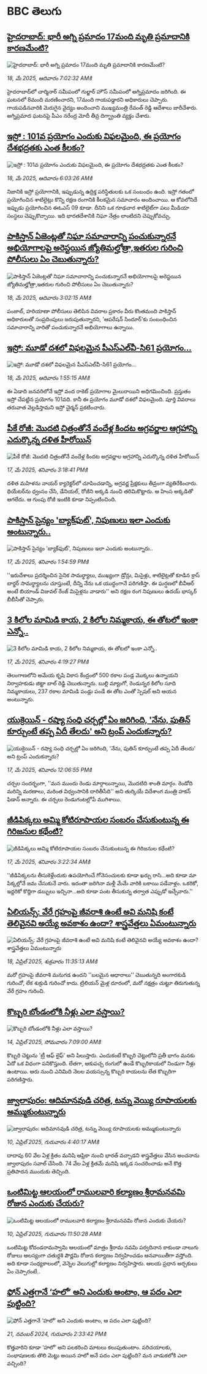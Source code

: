 # BBC తెలుగు## [హైదరాబాద్:  భారీ అగ్ని ప్రమాదం 17మంది మృతి  ప్రమాదానికి కారణమేంటి? ](https://www.bbc.com/telugu/articles/cql2yndeg9wo?at_campaign=githubrss)![హైదరాబాద్:  భారీ అగ్ని ప్రమాదం 17మంది మృతి  ప్రమాదానికి కారణమేంటి? ](https://ichef.bbci.co.uk/ace/standard/240/cpsprodpb/9a9d/live/eee1dc20-33b2-11f0-abc6-2f6f8f0c8a3a.jpg)_18, మే 2025, ఆదివారం 7:02:32 AMకి_హైదరాబాద్‌లో చార్మినార్ సమీపంలో గుల్జార్ హౌస్‌ సమీపంలో అగ్నిప్రమాదం జరిగింది. ఈ ఘటనలో 8మంది మరణించారని, 17మంది గాయపడ్డారని అధికారులు చెప్పారు. గాయపడినవారికి మెరుగైన వైద్యం అందించాని ముఖ్యమంత్రి రేవంత్ రెడ్డి ఆదేశాలు జారీచేశారు. అగ్నిప్రమాద ఘటనపై పీఎం నరేంద్ర మోదీ తీవ్ర దిగ్భ్రాంతి వ్యక్తం చేశారు.## [ఇస్రో : 101వ ప్రయోగం ఎందుకు విఫలమైంది, ఈ ప్రయోగం దేశభద్రతకు ఎంత కీలకం? ](https://www.bbc.com/telugu/articles/cj09q6q7860o?at_campaign=githubrss)![ఇస్రో : 101వ ప్రయోగం ఎందుకు విఫలమైంది, ఈ ప్రయోగం దేశభద్రతకు ఎంత కీలకం? ](https://ichef.bbci.co.uk/ace/standard/240/cpsprodpb/7e13/live/09a681e0-339b-11f0-8cfe-ab5baf6fa62c.png)_18, మే 2025, ఆదివారం 6:03:26 AMకి_నిజానికి ఇస్రో ప్రయోగానికి, ఇప్పుడున్న ఉద్రిక్త పరిస్థితులకు ఒక సంబంధం ఉంది. 
ఇస్రో గతంలో ప్రయోగించిన శాటిలైట్లు కొన్ని రక్షణ రంగానికి కీలకమైన సమాచారం అందించాయి. ఆ కోవలోనిదే ఇప్పుడు ప్రయోగించిన ఈఓఎస్ 09 కూడా. దీనిని  ఒక గూఢచార శాటిలైట్‌గా  పలు మీడియా సంస్ధలు చెప్పుకొచ్చాయి. ఇది భారతదేశానికి నిఘా నేత్రం లాంటిదని చెప్పుకోవచ్చు.## [పాకిస్తాన్‌ ఏజెంట్లతో నిఘా సమాచారాన్ని పంచుకున్నారనే అభియోగాలపై అరెస్టయిన జ్యోతిమల్హోత్రా,ఇతరుల గురించి పోలీసులు ఏం చెబుతున్నారు?](https://www.bbc.com/telugu/articles/cy4klex09w7o?at_campaign=githubrss)![పాకిస్తాన్‌ ఏజెంట్లతో నిఘా సమాచారాన్ని పంచుకున్నారనే అభియోగాలపై అరెస్టయిన జ్యోతిమల్హోత్రా,ఇతరుల గురించి పోలీసులు ఏం చెబుతున్నారు?](https://ichef.bbci.co.uk/ace/standard/240/cpsprodpb/2dd3/live/06cb8200-3386-11f0-a0b9-710ea1adee39.png)_18, మే 2025, ఆదివారం 3:02:15 AMకి_పంజాబ్, హరియాణా పోలీసులు తెలిపిన వివరాల ప్రకారం  వీరు  కొంతమంది పాకిస్తాన్ అధికారులతో సంప్రదింపులు జరుపుతున్నారని, 'ఆపరేషన్ సిందూర్'కు సంబంధించిన సమాచారాన్ని వారితో పంచుకున్నారనే అభియోగాలు ఉన్నాయి.## [ఇస్రో: మూడో దశలో విఫలమైన పీఎస్ఎల్‌వీ-సి61 ప్రయోగం... ](https://www.bbc.com/telugu/articles/c0mrwy4r4zwo?at_campaign=githubrss)![ఇస్రో: మూడో దశలో విఫలమైన పీఎస్ఎల్‌వీ-సి61 ప్రయోగం... ](https://ichef.bbci.co.uk/ace/standard/240/cpsprodpb/6a65/live/3082d110-3382-11f0-b004-4fc9447c1f54.png)_18, మే 2025, ఆదివారం 1:55:15 AMకి_ఈ ఏడాది జనవరిలోనే ఇస్రో వంద రాకెట్ ప్రయోగాల మైలురాయిని అధిగమించింది. ప్రస్తుతం ఇస్రో చేపట్టిన ప్రయోగం 101వది.  కానీ ఈ ప్రయోగం మూడో దశలో విఫలమైంది. పూర్తి వివరాలు తరువాత వెల్లడిస్తామని ఇస్రో చైర్మన్ ప్రకటించారు.## [పీకే రోజీ: మొదటి చిత్రంతోనే వందేళ్ల కిందట అగ్రవర్ణాల ఆగ్రహాన్ని ఎదుర్కొన్న దళిత హీరోయిన్](https://www.bbc.com/telugu/articles/cn8vg0ln3dvo?at_campaign=githubrss)![పీకే రోజీ: మొదటి చిత్రంతోనే వందేళ్ల కిందట అగ్రవర్ణాల ఆగ్రహాన్ని ఎదుర్కొన్న దళిత హీరోయిన్](https://ichef.bbci.co.uk/ace/standard/240/cpsprodpb/54e5/live/f59e1190-120c-11f0-ba12-8d27eb561761.png)_17, మే 2025, శనివారం 3:18:41 PMకి_దళిత మహిళను నాయర్ క్యారెక్టర్‌లో చూపించడాన్ని, అగ్రవర్ణ ప్రేక్షకులు తీవ్రంగా వ్యతిరేకించారు. థియేటర్‌ను ధ్వంసం చేసి, డేనియల్, రోజీని అక్కడి నుంచి తరిమికొట్టారు. ఆ హింస అక్కడితో ఆగలేదు. ఆ గుంపు రోజీ ఇంటికి కూడా నిప్పంటించింది.## [పాకిస్తాన్ సైన్యం 'బ్యాక్‌ఫుట్‌', నిపుణులు ఇలా ఎందుకు అంటున్నారు..](https://www.bbc.com/telugu/articles/cn9jv5v99nlo?at_campaign=githubrss)![పాకిస్తాన్ సైన్యం 'బ్యాక్‌ఫుట్‌', నిపుణులు ఇలా ఎందుకు అంటున్నారు..](https://ichef.bbci.co.uk/ace/standard/240/cpsprodpb/19d5/live/219714f0-3313-11f0-8947-7d6241f9fce9.jpg)_17, మే 2025, శనివారం 1:54:59 PMకి_''ఇరుదేశాలు ప్రదర్శించిన సైనిక సామర్థ్యాలు, ముఖ్యంగా డ్రోన్లు, మిసైళ్లు, శాటిలైట్లతో కూడిన క్రాస్ బార్డర్ సామర్థ్యాలను చూస్తుంటే, దీన్ని నేను ఒక యుద్ధంగానే పరిగణిస్తా. ఈ ఘర్షణలో బీవీఆర్ అంటే బియాండ్ విజువల్ రేంజ్ మిసైళ్లను వాడారు'' అని రక్షణ రంగ నిపుణులు ఉదయ్ భాస్కర్ బీబీసీతో చెప్పారు.## [3 కిలోల మామిడి కాయ, 2 కిలోల నిమ్మకాయ, ఈ తోటలో ఇంకా ఎన్నో..](https://www.bbc.com/telugu/articles/cewd5wy4w0no?at_campaign=githubrss)![3 కిలోల మామిడి కాయ, 2 కిలోల నిమ్మకాయ, ఈ తోటలో ఇంకా ఎన్నో..](https://ichef.bbci.co.uk/ace/standard/240/cpsprodpb/42ce/live/d6a71c40-326f-11f0-8519-3b5a01ebe413.jpg)_17, మే 2025, శనివారం 4:19:27 PMకి_తెలంగాణలోని అమేయ కృషి వికాస కేంద్రంలో 500 రకాల పండ్ల మొక్కలు ఉన్నాయని  నిర్వాహకుడు జిట్టా బాల్ రెడ్డి చెబుతున్నారు. బుల్లి మ్యాంగో, రెండున్నర కిలోల సూది నిమ్మకాయలు, 237 రకాల మామిడి పండ్లు పండే ఈ తోట ఎంతో స్పెషల్ అని ఆయన అంటున్నారు.## [యుక్రెయిన్ - రష్యా సంధి చర్చల్లో ఏం జరిగింది, 'నేను, పుతిన్ కూర్చుంటే తప్ప ఏదీ తేలదు' అని ట్రంప్ ఎందుకన్నారు?](https://www.bbc.com/telugu/articles/c8e67pjwzr2o?at_campaign=githubrss)![యుక్రెయిన్ - రష్యా సంధి చర్చల్లో ఏం జరిగింది, 'నేను, పుతిన్ కూర్చుంటే తప్ప ఏదీ తేలదు' అని ట్రంప్ ఎందుకన్నారు?](https://ichef.bbci.co.uk/ace/standard/240/cpsprodpb/0589/live/2b778450-3318-11f0-b8af-5feabbf4b0ee.jpg)_17, మే 2025, శనివారం 12:06:55 PMకి_చర్చల సందర్భంగా, ''మన ముందు రెండు మార్గాలున్నాయి, మొదటిది శాంతి మార్గం. రెండోది మరిన్ని మరణాలు, మరింత విధ్వంసానికి దారితీసేది'' అని తుర్కియే విదేశాంగ మంత్రి హకన్ ఫిడాన్ అన్నారు. ఈ చర్చలు రెండుగంటల్లోపే ముగిశాయి.## [జీడిపిక్కలు అమ్మి కోటిరూపాయల సంబరం చేసుకుంటున్న ఈ గిరిజనుల కథేంటి? ](https://www.bbc.com/telugu/articles/ckg70xnk304o?at_campaign=githubrss)![జీడిపిక్కలు అమ్మి కోటిరూపాయల సంబరం చేసుకుంటున్న ఈ గిరిజనుల కథేంటి? ](https://ichef.bbci.co.uk/ace/standard/240/cpsprodpb/7cce/live/4d566f00-32cd-11f0-9a73-3d89998aef7b.jpg)_17, మే 2025, శనివారం 3:22:34 AMకి_‘‘జీడిపిక్కలను తీసుకెళ్లేందుకు ఉపయోగించే గోనెసంచులకు  కూడా ఖర్చు రాసి...అది కూడా మా పిక్కల్లోనే జమ చేసుకునే వారు. ఇదంతా జరిగినా మళ్లీ మేమే వారికి బకాయి పడేవాళ్లం. ఒకరికో, ఇద్దరికో కొద్దిగా డబ్బులు ఇచ్చినా...అది కూడా పంట తీసుకున్న తర్వాత ఎప్పుడో ఇచ్చేవారు.’’## [ఏలియన్స్: వేరే గ్రహంపై జీవరాశి ఉంటే అవి మనిషి కంటే తెలివైనవి అయ్యే అవకాశం ఉందా? శాస్త్రవేత్తలు ఏమంటున్నారు](https://www.bbc.com/telugu/articles/cn7xelz1r85o?at_campaign=githubrss)![ఏలియన్స్: వేరే గ్రహంపై జీవరాశి ఉంటే అవి మనిషి కంటే తెలివైనవి అయ్యే అవకాశం ఉందా? శాస్త్రవేత్తలు ఏమంటున్నారు](https://ichef.bbci.co.uk/ace/standard/240/cpsprodpb/b07b/live/a29a56f0-1b9b-11f0-a455-cf1d5f751d2f.png)_18, ఏప్రిల్ 2025, శుక్రవారం 11:35:13 AMకి_మరో గ్రహంపై జీవరాశి మనుగడ ఉందని ''బలమైన ఆధారాలు'' చెబుతున్నది అంగారకుడి గురించో, లేక శుక్రుడి గురించో కాదు. ట్రిలియన్ మైళ్ల దూరంలో, మరో నక్షత్రం చుట్టూ తిరుగుతున్న వేరే గ్రహం గురించి.## [కొబ్బరి బోండంలోకి నీళ్లు ఎలా వస్తాయి?](https://www.bbc.com/telugu/articles/czjn4mzxxy8o?at_campaign=githubrss)![కొబ్బరి బోండంలోకి నీళ్లు ఎలా వస్తాయి?](https://ichef.bbci.co.uk/ace/standard/240/cpsprodpb/46c5/live/684a55e0-18fd-11f0-8b11-7756b7b808cc.jpg)_14, ఏప్రిల్ 2025, సోమవారం 7:09:00 AMకి_కొబ్బరి చెట్టును 'ట్రీ ఆఫ్ లైఫ్' అని పిలుస్తారు. ఎందుకంటే కొబ్బరి చెట్టులోని ప్రతీ భాగం మనకు ఏదో ఒక విధంగా పనికొస్తుంది. లేతగా, ఆకుపచ్చ రంగులో ఉండే కొబ్బరికాయలో నిండుగా నీళ్లు ఉంటాయి. ఆరు నుంచి ఎనిమిది నెలల వయస్సున్న కొబ్బరి కాయలను లేత కొబ్బరిగా పరిగణిస్తారు.## [జ్వాలాపురం: ఆదిమానవుడి చరిత్ర, టన్ను వెయ్యి రూపాయలకు అమ్ముకుంటున్నారు ](https://www.bbc.com/telugu/articles/creqqnwdd5qo?at_campaign=githubrss)![జ్వాలాపురం: ఆదిమానవుడి చరిత్ర, టన్ను వెయ్యి రూపాయలకు అమ్ముకుంటున్నారు ](https://ichef.bbci.co.uk/ace/standard/240/cpsprodpb/765e/live/b472e2d0-15b4-11f0-842b-a7355694993d.jpg)_10, ఏప్రిల్ 2025, గురువారం 4:40:17 AMకి_దాదాపు 60 వేల ఏళ్ల క్రితం మనిషి ఆఫ్రికా నుంచి భారత్ వచ్చాడని శాస్త్రవేత్తలు వేసిన అంచనాను జ్వాలాపురం సవాల్ చేసింది. 74 వేల ఏళ్ల క్రితమే మనిషి ఇక్కడ సంచరించాడు అనే కొత్త ప్రతిపాదన ముందుకు తెచ్చింది.## [ఒంటిమిట్ట ఆలయంలో రాములవారి కల్యాణం శ్రీరామనవమి రోజున ఎందుకు చేయరు?](https://www.bbc.com/telugu/articles/ce822j5e465o?at_campaign=githubrss)![ఒంటిమిట్ట ఆలయంలో రాములవారి కల్యాణం శ్రీరామనవమి రోజున ఎందుకు చేయరు?](https://ichef.bbci.co.uk/ace/standard/240/cpsprodpb/fed5/live/25534d40-1601-11f0-b58a-6113af226972.jpg)_10, ఏప్రిల్ 2025, గురువారం 11:50:28 AMకి_ఒంటిమిట్ట కోదండరామస్వామి ఆలయంలో మాత్రం శ్రీరామ నవమి పర్వదినాన కాకుండా నాలుగు రోజులు ఆలస్యంగా చతుర్దశి పౌర్ణమి రోజున కల్యాణం నిర్వహించడం ఆనవాయితీగా వస్తోంది. అది కూడా సంధ్యకాలంలో, వెన్నెల వెలుగుల్లో కల్యాణం నిర్వహిస్తారు. ఆలయ ప్రధాన అర్చకులు ఏం చెప్పారంటే..## [ఫోన్ ఎత్తగానే ‘హలో’ అని ఎందుకు అంటాం, ఆ పదం ఎలా పుట్టింది?](https://www.bbc.com/telugu/articles/cgj7x7gdjq4o?at_campaign=githubrss)![ఫోన్ ఎత్తగానే ‘హలో’ అని ఎందుకు అంటాం, ఆ పదం ఎలా పుట్టింది?](https://ichef.bbci.co.uk/ace/standard/240/cpsprodpb/0618/live/7a20ebb0-a807-11ef-b21e-5359bd56d02f.jpg)_21, నవంబర్ 2024, గురువారం 2:33:42 PMకి_కొత్తవారిని కూడా ‘హలో’ అని పలకరించి మాటలు కలుపుతుంటాం.  పరిచయాలకు, సంభాషణలకు తొలి మెట్టు అయిన హలో అనే పదం ఎలా పుట్టింది? మన వాడుకలోకి ఎలా వచ్చింది?